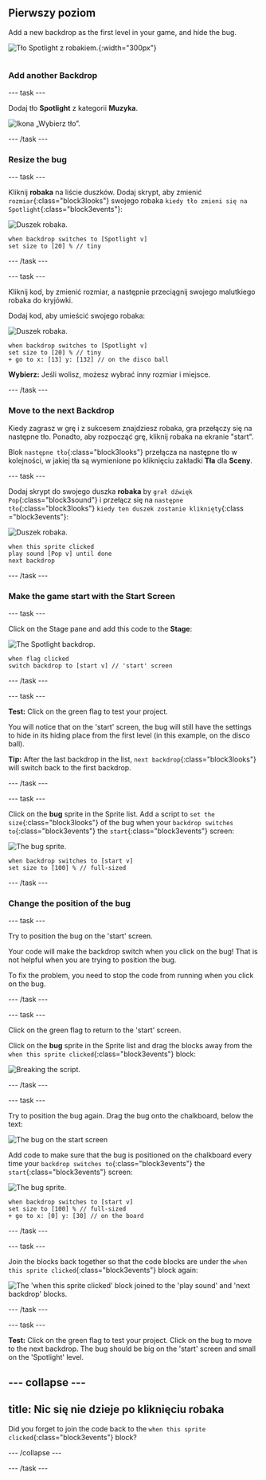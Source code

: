 ## Pierwszy poziom

<div style="display: flex; flex-wrap: wrap">
<div style="flex-basis: 200px; flex-grow: 1; margin-right: 15px;">
Add a new backdrop as the first level in your game, and hide the bug.
</div>
<div>

![Tło Spotlight z robakiem.](images/first-level.png){:width="300px"}

</div>
</div>

### Add another Backdrop

--- task ---

Dodaj tło **Spotlight** z kategorii **Muzyka**.

![Ikona „Wybierz tło”.](images/backdrop-button.png)

--- /task ---

### Resize the bug

--- task ---

Kliknij **robaka** na liście duszków. Dodaj skrypt, aby zmienić `rozmiar`{:class="block3looks"} swojego robaka `kiedy tło zmieni się na Spotlight`{:class="block3events"}:

![Duszek robaka.](images/bug-sprite.png)

```blocks3
when backdrop switches to [Spotlight v]
set size to [20] % // tiny
```

--- /task ---

--- task ---

Kliknij kod, by zmienić rozmiar, a następnie przeciągnij swojego malutkiego robaka do kryjówki.

Dodaj kod, aby umieścić swojego robaka:

![Duszek robaka.](images/bug-sprite.png)

```blocks3
when backdrop switches to [Spotlight v]
set size to [20] % // tiny
+ go to x: [13] y: [132] // on the disco ball
```

**Wybierz:** Jeśli wolisz, możesz wybrać inny rozmiar i miejsce.

--- /task ---

### Move to the next Backdrop

Kiedy zagrasz w grę i z sukcesem znajdziesz robaka, gra przełączy się na następne tło. Ponadto, aby rozpocząć grę, kliknij robaka na ekranie "start".

Blok `następne tło`{:class="block3looks"} przełącza na następne tło w kolejności, w jakiej tła są wymienione po kliknięciu zakładki **Tła** dla **Sceny**.

--- task ---

Dodaj skrypt do swojego duszka **robaka** by `grał dźwięk Pop`{:class="block3sound"} i przełącz się na `następne tło`{:class="block3looks"} `kiedy ten duszek zostanie kliknięty`{:class ="block3events"}:

![Duszek robaka.](images/bug-sprite.png)

```blocks3
when this sprite clicked
play sound [Pop v] until done
next backdrop
```

--- /task ---

### Make the game start with the Start Screen

--- task ---

Click on the Stage pane and add this code to the **Stage**:

![The Spotlight backdrop.](images/stage-image.png)

```blocks3
when flag clicked
switch backdrop to [start v] // 'start' screen
```

--- /task ---

--- task ---

**Test:** Click on the green flag to test your project.

You will notice that on the 'start' screen, the bug will still have the settings to hide in its hiding place from the first level (in this example, on the disco ball).

**Tip:** After the last backdrop in the list, `next backdrop`{:class="block3looks"} will switch back to the first backdrop.

--- /task ---

--- task ---

Click on the **bug** sprite in the Sprite list. Add a script to `set the size`{:class="block3looks"} of the bug when your `backdrop switches to`{:class="block3events"} the `start`{:class="block3events"} screen:

![The bug sprite.](images/bug-sprite.png)

```blocks3
when backdrop switches to [start v]
set size to [100] % // full-sized
```

--- /task ---

### Change the position of the bug

--- task ---

Try to position the bug on the 'start' screen.

Your code will make the backdrop switch when you click on the bug! That is not helpful when you are trying to position the bug.

To fix the problem, you need to stop the code from running when you click on the bug.

--- /task ---

--- task ---

Click on the green flag to return to the 'start' screen.

Click on the **bug** sprite in the Sprite list and drag the blocks away from the `when this sprite clicked`{:class="block3events"} block:

![Breaking the script.](images/breaking-script.png)

--- /task ---

--- task ---

Try to position the bug again. Drag the bug onto the chalkboard, below the text:

![The bug on the start screen](images/bug-chalkboard.png)

Add code to make sure that the bug is positioned on the chalkboard every time your `backdrop switches to`{:class="block3events"} the `start`{:class="block3events"} screen:

![The bug sprite.](images/bug-sprite.png)

```blocks3
when backdrop switches to [start v]
set size to [100] % // full-sized
+ go to x: [0] y: [30] // on the board
```

--- /task ---

--- task ---

Join the blocks back together so that the code blocks are under the `when this sprite clicked`{:class="block3events"} block again:

![The 'when this sprite clicked' block joined to the 'play sound' and 'next backdrop' blocks.](images/fixed-script.png)

--- /task ---

--- task ---

**Test:** Click on the green flag to test your project. Click on the bug to move to the next backdrop. The bug should be big on the 'start' screen and small on the 'Spotlight' level.

--- collapse ---
---
title: Nic się nie dzieje po kliknięciu robaka
---

Did you forget to join the code back to the `when this sprite clicked`{:class="block3events"} block?

--- /collapse ---

--- /task ---